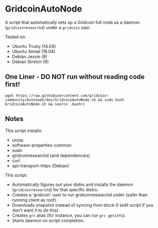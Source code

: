 GridcoinAutoNode
===============

A script that automatically sets up a Gridcoin full node as a daemon (`gridcoinresearchd`) under a `gridcoin` user.

Tested on:

- Ubuntu Trusty (14.04)
- Ubuntu Xenial (16.04)
- Debian Jessie (8)
- Debian Stretch (9)

One Liner - DO NOT run without reading code first!
--------------------------------------------------

    wget https://raw.githubusercontent.com/gridcoin-community/Autonode/dev/GridcoinAutoNode.sh && sudo bash GridcoinAutoNode.sh && source .bashrc

Notes
-----

This script installs:
- unzip
- software-properties-common
- sudo
- gridcoinresearchd (and dependencies)
- curl
- apt-transport-https (Debian)

This script:
- Automatically figures out your distro and installs the daemon (`gridcoinresearchd`) for that specific distro.
- Creates a 'gridcoin' user to run gridcoinresearchd under (safer than running client as root).
- Downloads snapshot instead of syncing from block 0 (edit script if you don't want it to do this).
- Creates `grc` alias (for instance, you can run `grc getinfo`).
- Starts daemon on script completion.